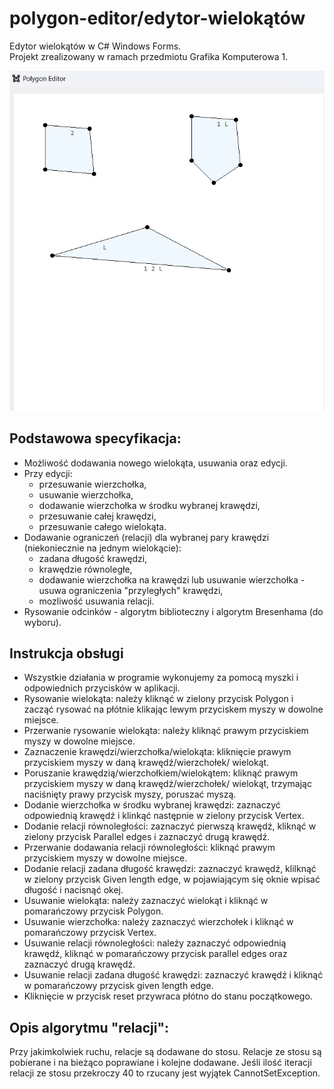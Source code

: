 # polygon-editor/edytor-wielokątów
Edytor wielokątów w C# Windows Forms. <br/>
Projekt zrealizowany w ramach przedmiotu Grafika Komputerowa 1. 

<img src="/Screenshots/app1.png">

## Podstawowa specyfikacja:
<ul>
  <li>Możliwość dodawania nowego wielokąta, usuwania oraz edycji.</li>
  <li>Przy edycji:
    <ul>
      <li>przesuwanie wierzchołka,</li>
      <li>usuwanie wierzchołka,</li>
      <li>dodawanie wierzchołka w środku wybranej krawędzi,</li>
      <li>przesuwanie całej krawędzi,</li>
      <li>przesuwanie całego wielokąta.</li>     
    </ul>
  </li>
  <li>Dodawanie ograniczeń (relacji) dla wybranej pary krawędzi (niekoniecznie na jednym wielokącie):
    <ul>
      <li>zadana długość krawędzi,</li>
      <li>krawędzie równoległe,</li>
      <li>dodawanie wierzchołka na krawędzi lub usuwanie wierzchołka - usuwa ograniczenia "przyległych" krawędzi,</li>
      <li>mozliwość usuwania relacji.</li>
    </ul>
  </li>
  <li>Rysowanie odcinków - algorytm biblioteczny i algorytm Bresenhama (do wyboru).</li>
</ul>

## Instrukcja obsługi
- Wszystkie działania w programie wykonujemy za pomocą myszki i odpowiednich przycisków w aplikacji.
- Rysowanie wielokąta: należy kliknąć w zielony przycisk Polygon i zacząć rysować na płótnie klikając lewym 
  przyciskem myszy w dowolne miejsce.
- Przerwanie rysowanie wielokąta: należy kliknąć prawym przyciskiem myszy w dowolne miejsce.
- Zaznaczenie krawędzi/wierzchołka/wielokąta: kliknięcie prawym przyciskiem myszy w daną krawędź/wierzchołek/
  wielokąt.
- Poruszanie krawędzią/wierzchołkiem/wielokątem: kliknąć prawym przyciskiem myszy w daną krawędź/wierzchołek/
  wielokąt, trzymając naciśnięty prawy przycisk myszy, poruszać myszą.
- Dodanie wierzchołka w środku wybranej krawędzi: zaznaczyć odpowiednią krawędź i klinkąć następnie w zielony
  przycisk Vertex.
- Dodanie relacji równoległości: zaznaczyć pierwszą krawędź, kliknąć w zielony przycisk Parallel edges i
  zaznaczyć drugą krawędź.
- Przerwanie dodawania relacji równoległości: kliknąć prawym przyciskiem myszy w dowolne miejsce.
- Dodanie relacji zadana długość krawędzi: zaznaczyć krawędź, klilknąć w zielony przycisk Given length edge, w 
  pojawiającym się oknie wpisać długość i nacisnąć okej.
- Usuwanie wielokąta: należy zaznaczyć wielokąt i kliknąć w pomarańczowy przycisk Polygon.
- Usuwanie wierzchołka: należy zaznaczyć wierzchołek i kliknąć w pomarańczowy przycisk Vertex.
- Usuwanie relacji równoległości: należy zaznaczyć odpowiednią krawędź, kliknąć w pomarańczowy przycisk parallel edges oraz
  zaznaczyć drugą krawędź.
- Usuwanie relacji zadana długość krawędzi: zaznaczyć krawędź i kliknąć w pomarańczowy przycisk given length edge.
- Kliknięcie w przycisk reset przywraca płótno do stanu początkowego.


## Opis algorytmu "relacji":
Przy jakimkolwiek ruchu, relacje są dodawane do stosu. Relacje ze stosu są pobierane i na bieżąco poprawiane 
i kolejne dodawane. Jeśli ilość iteracji relacji ze stosu przekroczy 40 to rzucany jest wyjątek CannotSetException.
